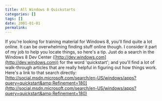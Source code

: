 ```yaml
---
title: All Windows 8 Quickstarts
categories: []
tags: []
date: 2001-01-01
permalink: 
---
```


If you're looking for training material for Windows 8, you'll find quite a lot online. It can be overwhelming finding stuff online though. I consider it part of my job to help you locate things, so here's a tip. Just do a search in the Windows 8 Dev Center ([http://dev.windows.com](http://dev.windows.com)) for the word 'quickstart'; and you'll find a lot of walk-through articles that are really helpful in figuring out how things work. Here's a link to that search directly: [http://social.msdn.microsoft.com/search/en-US/windows/apps?query=quickstart&amp;Refinement=180](http://social.msdn.microsoft.com/search/en-US/windows/apps?query=quickstart&amp;Refinement=180)